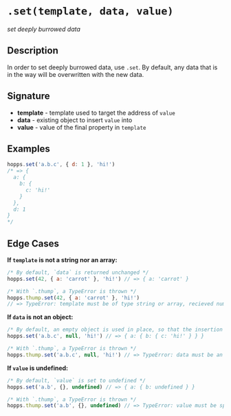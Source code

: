 # `.set(template, data, value)`
_set deeply burrowed data_

## Description
In order to set deeply burrowed data, use `.set`. By default, any data that is in the way will be overwritten with the new data.

## Signature
 - **template** - template used to target the address of `value`
 - **data** - existing object to insert `value` into
 - **value** - value of the final property in `template`

## Examples
```js
hopps.set('a.b.c', { d: 1 }, 'hi!') 
/* => {
  a: {
    b: {
      c: 'hi!'
    }
  },
  d: 1
}
*/
```

## Edge Cases
**If `template` is not a string nor an array:**
```js
/* By default, `data` is returned unchanged */
hopps.set(42, { a: 'carrot' }, 'hi!') // => { a: 'carrot' }

/* With `.thump`, a TypeError is thrown */
hopps.thump.set(42, { a: 'carrot' }, 'hi!')
// => TypeError: template must be of type string or array, recieved number.
```

**If `data` is not an object:**
```js
/* By default, an empty object is used in place, so that the insertion may take place */
hopps.set('a.b.c', null, 'hi!') // => { a: { b: { c: 'hi!' } } }

/* With `.thump`, a TypeError is thrown */
hopps.thump.set('a.b.c', null, 'hi!') // => TypeError: data must be an object, recieved null.
```

**If `value` is undefined:**
```js
/* By default, `value` is set to undefined */
hopps.set('a.b', {}, undefined) // => { a: { b: undefined } }

/* With `.thump`, a TypeError is thrown */
hopps.thump.set('a.b', {}, undefined) // => TypeError: value must be specified, recieved undefined.
```